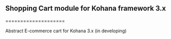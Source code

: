 ## Shopping Cart module for Kohana framework 3.x
====================

Abstract E-commerce cart for Kohana 3.x (in developing)
